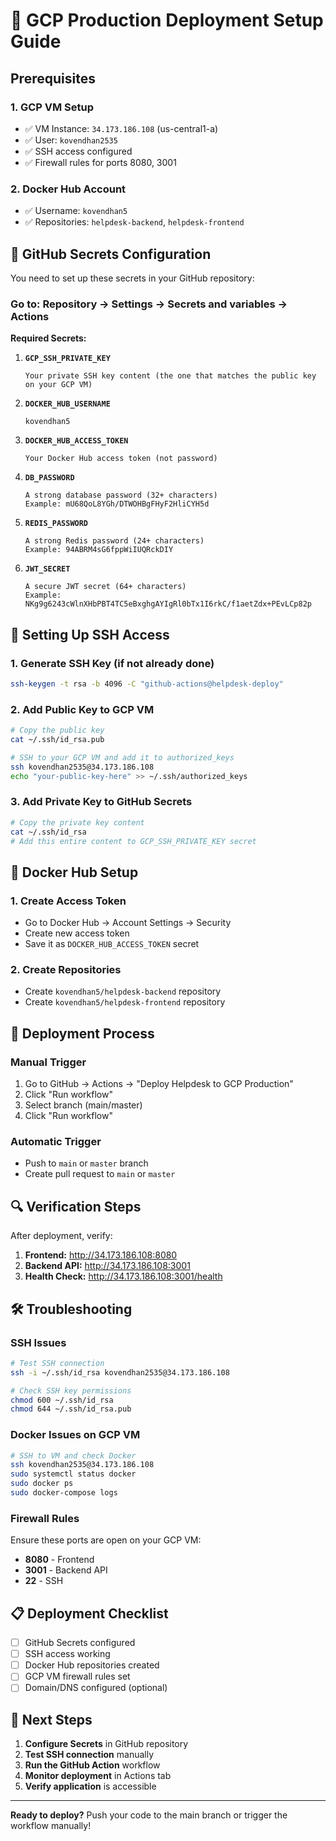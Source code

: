 # 🚀 GCP Production Deployment Setup Guide

## Prerequisites

### 1. GCP VM Setup
- ✅ VM Instance: `34.173.186.108` (us-central1-a)
- ✅ User: `kovendhan2535`
- ✅ SSH access configured
- ✅ Firewall rules for ports 8080, 3001

### 2. Docker Hub Account
- ✅ Username: `kovendhan5`
- ✅ Repositories: `helpdesk-backend`, `helpdesk-frontend`

## 🔧 GitHub Secrets Configuration

You need to set up these secrets in your GitHub repository:

### Go to: Repository → Settings → Secrets and variables → Actions

**Required Secrets:**

1. **`GCP_SSH_PRIVATE_KEY`**
   ```
   Your private SSH key content (the one that matches the public key on your GCP VM)
   ```

2. **`DOCKER_HUB_USERNAME`**
   ```
   kovendhan5
   ```

3. **`DOCKER_HUB_ACCESS_TOKEN`**
   ```
   Your Docker Hub access token (not password)
   ```

4. **`DB_PASSWORD`**
   ```
   A strong database password (32+ characters)
   Example: mU68QoL8YGh/DTWOHBgFHyF2HliCYH5d
   ```

5. **`REDIS_PASSWORD`**
   ```
   A strong Redis password (24+ characters)
   Example: 94ABRM4sG6fppWiIUQRckDIY
   ```

6. **`JWT_SECRET`**
   ```
   A secure JWT secret (64+ characters)
   Example: NKg9g6243cWlnXHbPBT4TC5eBxghgAYIgRl0bTx1I6rkC/f1aetZdx+PEvLCp82p
   ```

## 🔐 Setting Up SSH Access

### 1. Generate SSH Key (if not already done)
```bash
ssh-keygen -t rsa -b 4096 -C "github-actions@helpdesk-deploy"
```

### 2. Add Public Key to GCP VM
```bash
# Copy the public key
cat ~/.ssh/id_rsa.pub

# SSH to your GCP VM and add it to authorized_keys
ssh kovendhan2535@34.173.186.108
echo "your-public-key-here" >> ~/.ssh/authorized_keys
```

### 3. Add Private Key to GitHub Secrets
```bash
# Copy the private key content
cat ~/.ssh/id_rsa
# Add this entire content to GCP_SSH_PRIVATE_KEY secret
```

## 🐳 Docker Hub Setup

### 1. Create Access Token
- Go to Docker Hub → Account Settings → Security
- Create new access token
- Save it as `DOCKER_HUB_ACCESS_TOKEN` secret

### 2. Create Repositories
- Create `kovendhan5/helpdesk-backend` repository
- Create `kovendhan5/helpdesk-frontend` repository

## 🚀 Deployment Process

### Manual Trigger
1. Go to GitHub → Actions → "Deploy Helpdesk to GCP Production"
2. Click "Run workflow"
3. Select branch (main/master)
4. Click "Run workflow"

### Automatic Trigger
- Push to `main` or `master` branch
- Create pull request to `main` or `master`

## 🔍 Verification Steps

After deployment, verify:

1. **Frontend:** http://34.173.186.108:8080
2. **Backend API:** http://34.173.186.108:3001
3. **Health Check:** http://34.173.186.108:3001/health

## 🛠️ Troubleshooting

### SSH Issues
```bash
# Test SSH connection
ssh -i ~/.ssh/id_rsa kovendhan2535@34.173.186.108

# Check SSH key permissions
chmod 600 ~/.ssh/id_rsa
chmod 644 ~/.ssh/id_rsa.pub
```

### Docker Issues on GCP VM
```bash
# SSH to VM and check Docker
ssh kovendhan2535@34.173.186.108
sudo systemctl status docker
sudo docker ps
sudo docker-compose logs
```

### Firewall Rules
Ensure these ports are open on your GCP VM:
- **8080** - Frontend
- **3001** - Backend API
- **22** - SSH

## 📋 Deployment Checklist

- [ ] GitHub Secrets configured
- [ ] SSH access working
- [ ] Docker Hub repositories created
- [ ] GCP VM firewall rules set
- [ ] Domain/DNS configured (optional)

## 🎯 Next Steps

1. **Configure Secrets** in GitHub repository
2. **Test SSH connection** manually
3. **Run the GitHub Action** workflow
4. **Monitor deployment** in Actions tab
5. **Verify application** is accessible

---

**Ready to deploy?** Push your code to the main branch or trigger the workflow manually!
